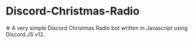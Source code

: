 # Discord-Christmas-Radio
❄ A very simple Discord Christmas Radio bot written in Javascript using Discord.JS v12.
